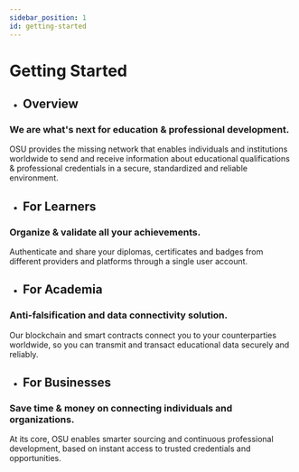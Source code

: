 ```yaml
---
sidebar_position: 1
id: getting-started
---
```


# Getting Started

 - ## **Overview**
### We are what's next for education & professional development.
OSU provides the missing network that enables individuals and institutions worldwide to send and receive information about educational qualifications & professional credentials in a secure, standardized and reliable environment.

 - ## **For Learners**
### Organize & validate all your achievements.
Authenticate and share your diplomas, certificates and badges from different providers and platforms through a single user account.

 - ## **For Academia**
### Anti-falsification and data connectivity solution.
Our blockchain and smart contracts connect you to your counterparties worldwide, so you can transmit and transact educational data securely and reliably.

 - ## **For Businesses**
### Save time & money on connecting individuals and organizations.
At its core, OSU enables smarter sourcing and continuous professional development, based on instant access to trusted credentials and opportunities.
